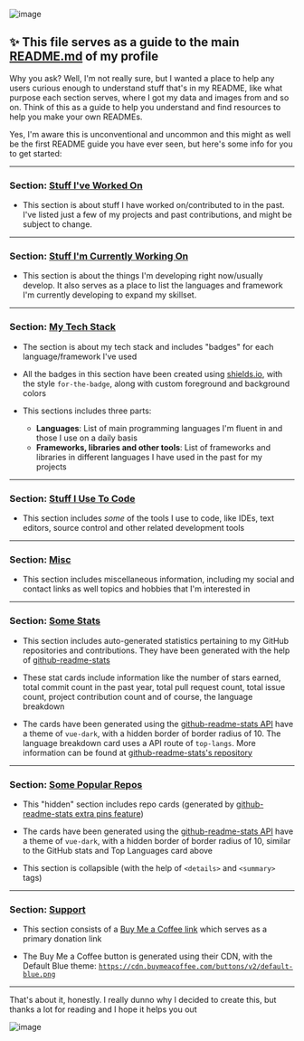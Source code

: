 <!-- markdownlint-disable no-inline-html MD041 MD026-->

![image](https://user-images.githubusercontent.com/38729705/172122085-41a3338a-bfbd-4802-a877-054796bbc178.png#gh-dark-mode-only)

## ✨ This file serves as a guide to the main [README.md](./README.md) of my profile

Why you ask? Well, I'm not really sure, but I wanted a place to help any users curious enough to understand stuff that's in my README, like what purpose each section serves, where I got my data and images from and so on. Think of this as a guide to help you understand and find resources to help you make your own READMEs.

Yes, I'm aware this is unconventional and uncommon and this might as well be the first README guide you have ever seen, but here's some info for you to get started:

---

### Section: [Stuff I've Worked On](https://github.com/savioxavier/savioxavier#stuff-ive-worked-on)

- This section is about stuff I have worked on/contributed to in the past. I've listed just a few of my projects and past contributions, and might be subject to change.

---

### Section: [Stuff I'm Currently Working On](https://github.com/savioxavier/savioxavier#stuff-im-currently-working-on)

- This section is about the things I'm developing right now/usually develop. It also serves as a place to list the languages and framework I'm currently developing to expand my skillset.

---

### Section: [My Tech Stack](https://github.com/savioxavier/savioxavier#my-tech-stack)

- The section is about my tech stack and includes "badges" for each language/framework I've used

- All the badges in this section have been created using [shields.io](https://shields.io), with the style `for-the-badge`, along with custom foreground and background colors

- This sections includes three parts:

  - **Languages**: List of main programming languages I'm fluent in and those I use on a daily basis
  - **Frameworks, libraries and other tools**: List of frameworks and libraries in different languages I have used in the past for my projects

---

### Section: [Stuff I Use To Code](https://github.com/savioxavier/savioxavier#stuff-i-use-to-code)

- This section includes _some_ of the tools I use to code, like IDEs, text editors, source control and other related development tools

---

### Section: [Misc](https://github.com/savioxavier/savioxavier#misc)

- This section includes miscellaneous information, including my social and contact links as well topics and hobbies that I'm interested in

---

### Section: [Some Stats](https://github.com/savioxavier/savioxavier#some-stats)

- This section includes auto-generated statistics pertaining to my GitHub repositories and contributions. They have been generated with the help of [github-readme-stats](https://github.com/anuraghazra/github-readme-stats)

- These stat cards include information like the number of stars earned, total commit count in the past year, total pull request count, total issue count, project contribution count and of course, the language breakdown

- The cards have been generated using the [github-readme-stats API](https://github-readme-stats.vercel.app) have a theme of `vue-dark`, with a hidden border of border radius of 10. The language breakdown card uses a API route of `top-langs`. More information can be found at [github-readme-stats's repository](https://github.com/anuraghazra/github-readme-stats)

---

### Section: [Some Popular Repos](https://github.com/savioxavier/savioxavier#some-popular-repos)

- This "hidden" section includes repo cards (generated by [github-readme-stats extra pins feature](https://github.com/anuraghazra/github-readme-stats#github-extra-pins))

- The cards have been generated using the [github-readme-stats API](https://github-readme-stats.vercel.app) have a theme of `vue-dark`, with a hidden border of border radius of 10, similar to the GitHub stats and Top Languages card above

- This section is collapsible (with the help of `<details>` and `<summary>` tags)

---

### Section: [Support](https://github.com/savioxavier/savioxavier#support)

- This section consists of a [Buy Me a Coffee link](https://www.buymeacoffee.com/savioxavier) which serves as a primary donation link

- The Buy Me a Coffee button is generated using their CDN, with the Default Blue theme: [`https://cdn.buymeacoffee.com/buttons/v2/default-blue.png`](https://cdn.buymeacoffee.com/buttons/v2/default-blue.png)

---

That's about it, honestly. I really dunno why I decided to create this, but thanks a lot for reading and I hope it helps you out

![image](https://user-images.githubusercontent.com/38729705/172121968-404c43b9-994a-41e9-ba5e-57406defaf13.png#gh-dark-mode-only)

